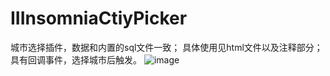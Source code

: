# IIInsomniaCtiyPicker
城市选择插件，数据和内置的sql文件一致；
具体使用见html文件以及注释部分；
具有回调事件，选择城市后触发。
![image](https://github.com/IIInsomnia/IIInsomniaCtiyPicker/raw/masterview.png)
